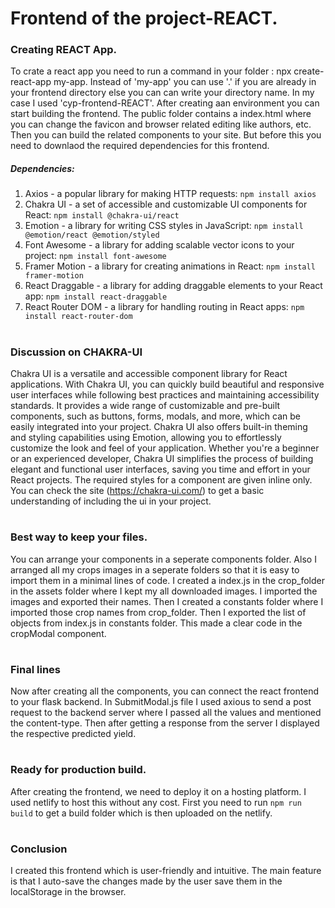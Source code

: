 # Frontend of the project-REACT.

### Creating REACT App.
To crate a react app you need to run a command in your folder : npx create-react-app my-app.
Instead of 'my-app' you can use '.' if you are already in your frontend directory else you can can write your directory name. In my case I used 'cyp-frontend-REACT'.
After creating aan environment you can start building the frontend. The public folder contains a index.html where you can change the favicon and browser related editing like authors, etc.
Then you can build the related components to your site. 
But before this you need to downlaod the required dependencies for this frontend.
##### Dependencies:
1. Axios - a popular library for making HTTP requests: `npm install axios`
2. Chakra UI - a set of accessible and customizable UI components for React:  `npm install @chakra-ui/react`
3. Emotion - a library for writing CSS styles in JavaScript:  `npm install @emotion/react @emotion/styled`
4. Font Awesome - a library for adding scalable vector icons to your project:  `npm install font-awesome`
5. Framer Motion - a library for creating animations in React: `npm install framer-motion`
6. React Draggable - a library for adding draggable elements to your React app: `npm install react-draggable`
7. React Router DOM - a library for handling routing in React apps: `npm install react-router-dom`
#  
### Discussion on CHAKRA-UI
Chakra UI is a versatile and accessible component library for React applications. With Chakra UI, you can quickly build beautiful and responsive user interfaces while following best practices and maintaining accessibility standards. It provides a wide range of customizable and pre-built components, such as buttons, forms, modals, and more, which can be easily integrated into your project. Chakra UI also offers built-in theming and styling capabilities using Emotion, allowing you to effortlessly customize the look and feel of your application. Whether you're a beginner or an experienced developer, Chakra UI simplifies the process of building elegant and functional user interfaces, saving you time and effort in your React projects. The required styles for a component are given inline only. You can check the site (https://chakra-ui.com/) to get a basic understanding of including the ui in your project.
#
### Best way to keep your files.
You can arrange your components in a seperate components folder. Also I arranged all my crops images in a seperate folders so that it is easy to import them in a minimal lines of code. I created a index.js in the crop_folder in the assets folder where I kept my all downloaded images. I imported the images and exported their names. Then I created a constants folder where I imported those crop names from crop_folder. Then I exported the list of objects from index.js in constants folder. This made a clear code in the cropModal component.
#
### Final lines
Now after creating all the components, you can connect the react frontend to your flask backend. In SubmitModal.js file I used axious to send a post request to the backend server where I passed all the values and mentioned the content-type. Then after getting a response from the server I displayed the respective predicted yield.
#
### Ready for production build.
After creating the frontend, we need to deploy it on a hosting platform. I used netlify to host this without any cost. First you need to run `npm run build` to get a build folder which is then uploaded on the netlify.
# 
### Conclusion
I created this frontend which is user-friendly and intuitive. The main feature is that I auto-save the changes made by the user save them in the localStorage in the browser.
